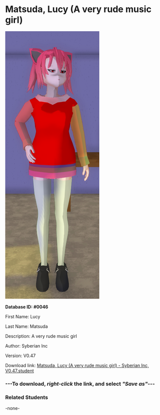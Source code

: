 # Matsuda, Lucy (A very rude music girl)

<img src="../../Files/Images/Matsuda, Lucy (A very rude music girl).png" title="Matsuda, Lucy (A very rude music girl) - Syberian Inc, V0.47">

**Database ID: #0046**

First Name: Lucy

Last Name: Matsuda

Description: A very rude music girl

Author: Syberian Inc

Version: V0.47

Download link: <a href="https://raw.githubusercontent.com/Arbiter1223/Daigaku-Gurashi-Custom-Students/master/Files/Student%20Files/Matsuda%2C%20Lucy%20(A%20very%20rude%20music%20girl)%20-%20Syberian%20Inc%2C%20V0.47.student">Matsuda, Lucy (A very rude music girl) - Syberian Inc, V0.47.student</a>

### ---**To download, _right-click_ the link, and select _"Save as"_**---

### Related Students

-none-
